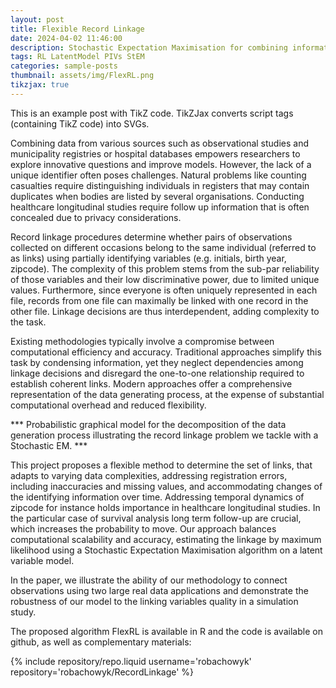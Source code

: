 ```yaml
---
layout: post
title: Flexible Record Linkage
date: 2024-04-02 11:46:00
description: Stochastic Expectation Maximisation for combining information spread over two files
tags: RL LatentModel PIVs StEM
categories: sample-posts
thumbnail: assets/img/FlexRL.png
tikzjax: true
---
```


This is an example post with TikZ code. TikZJax converts script tags (containing TikZ code) into SVGs.

<script type="text/tikz">
\begin{tikzpicture}
    \draw[red,fill=black!60!red] (0,0) circle [radius=1.5];
    \draw[green,fill=black!60!green] (0,0) circle [x radius=1.5cm, y radius=10mm];
    \draw[blue,fill=black!60!blue] (0,0) circle [x radius=1cm, y radius=5mm, rotate=30];
\end{tikzpicture}
</script>

Combining data from various sources such as observational studies and municipality registries or hospital databases empowers researchers to explore innovative questions and improve models. However, the lack of a unique identifier often poses challenges. Natural problems like counting casualties require distinguishing individuals in registers that may contain duplicates when bodies are listed by several organisations. Conducting healthcare longitudinal studies require follow up information that is often concealed due to privacy considerations.

Record linkage procedures determine whether pairs of observations collected on different occasions belong to the same individual (referred to as links) using partially identifying variables (e.g. initials, birth year, zipcode). The complexity of this problem stems from the sub-par reliability of those variables and their low discriminative power, due to limited unique values. Furthermore, since everyone is often uniquely represented in each file, records from one file can maximally be linked with one record in the other file. Linkage decisions are thus interdependent, adding complexity to the task.

Existing methodologies typically involve a compromise between computational efficiency and accuracy. Traditional approaches simplify this task by condensing information, yet they neglect dependencies among linkage decisions and disregard the one-to-one relationship required to establish coherent links. Modern approaches offer a comprehensive representation of the data generating process, at the expense of substantial computational overhead and reduced flexibility.

<script type="text/tikz">
\begin{tikzpicture}
\node[draw=black, minimum size=1cm] (gamma) at (0,4) {$\gamma$};
\node[draw=black, dashed, minimum size=1cm] (delta) at (0,2) {$\Delta$};
\node[draw=black, minimum size=1cm] (eta) at (0,0) {$\eta$};
\node[draw=black, minimum size=1cm] (alpha) at (0,-2) {$\alpha$};
\node[shape=circle, dashed, draw=black, minimum size=1cm] (HA) at (-3,-2) {$H_A$};
\node[shape=circle, dashed, draw=black, minimum size=1cm] (HB) at (3,-2) {$H_B$};
\node[draw=black, minimum size=1cm] (phi) at (0,-4) {$\phi$};
\node[shape=circle, draw=black, minimum size=1cm] (GA) at (-4.5,-4) {$G_A$};
\node[shape=circle, draw=black, minimum size=1cm] (GB) at (4.5,-4) {$G_B$};
\path [-stealth] (gamma) edge (delta);
\path [-stealth] (delta) edge (HA);
\path [-stealth] (delta) edge (HB);
\path [-stealth] (eta) edge (HA);
\path [-stealth] (eta) edge (HB);
\path [-stealth] (alpha) edge (HA);
\path [-stealth] (alpha) edge (HB);
\path [-stealth] (HA) edge (GA);
\path [-stealth] (HB) edge (GB);
\path [-stealth] (phi) edge (GA);
\path [-stealth] (phi) edge (GB);
\end{tikzpicture}
</script>
*** Probabilistic graphical model for the decomposition of the data generation process illustrating the record linkage problem we tackle with a Stochastic EM. ***

This project proposes a flexible method to determine the set of links, that adapts to varying data complexities, addressing registration errors, including inaccuracies and missing values, and accommodating changes of the identifying information over time. Addressing temporal dynamics of zipcode for instance holds importance in healthcare longitudinal studies. In the particular case of survival analysis long term follow-up are crucial, which increases the probability to move. Our approach balances computational scalability and accuracy, estimating the linkage by maximum likelihood using a Stochastic Expectation Maximisation algorithm on a latent variable model.

In the paper, we illustrate the ability of our methodology to connect observations using two large real data applications and demonstrate the robustness of our model to the linking variables quality in a simulation study.

The proposed algorithm FlexRL is available in R and the code is available on github, as well as complementary materials:

<div class="repositories d-flex flex-wrap flex-md-row flex-column justify-content-between align-items-center">
    {% include repository/repo.liquid username='robachowyk' repository='robachowyk/RecordLinkage' %}
</div>

<script type="text/tikz">
\begin{figure}
    \centering
    \begin{tikzpicture}

        \node[draw, minimum size=1cm] (gamma) at (0,4) {$\gamma$};
        \node[shape=circle, dashed, draw, minimum size=1cm] (delta) at (0,2) {$\boldsymbol{\Delta}$};
        \node[draw, minimum size=1cm] (eta) at (0,0) {$\boldsymbol{\eta}$};
        \node[draw, minimum size=1cm] (alpha) at (0,-2) {$\boldsymbol{\alpha}$};
        \node[shape=circle, dashed, draw, minimum size=1cm] (HA) at (-3,-2) {$\textbf{H}^{\mathcal{A}}$};
        \node[shape=circle, dashed, draw, minimum size=1cm] (HB) at (3,-2) {$\textbf{H}^{\mathcal{B}}$};
        \node[draw, minimum size=1cm] (phi) at (0,-4) {$\boldsymbol{\phi}$};
        \node[shape=circle, draw, minimum size=1cm] (GA) at (-4.5,-4) {$\textbf{G}^{\mathcal{A}}$};
        \node[shape=circle, draw, minimum size=1cm] (GB) at (4.5,-4) {$\textbf{G}^{\mathcal{B}}$};

        \path [-stealth] (gamma) edge (delta);
        \path [-stealth] (delta) edge (HA);
        \path [-stealth] (delta) edge (HB);
        \path [-stealth] (eta) edge (HA);
        \path [-stealth] (eta) edge (HB);
        \path [-stealth] (alpha) edge (HA);
        \path [-stealth] (alpha) edge (HB);
        \path [-stealth] (HA) edge (GA);
        \path [-stealth] (HB) edge (GB);
        \path [-stealth] (phi) edge (GA);
        \path [-stealth] (phi) edge (GB);

        \plate [inner sep=.5cm, yshift=.2cm] {data A} {(HA)(GA)} {$i = 1, \dots, \nA$};
        \plate [inner sep=.5cm, yshift=.2cm] {data B} {(HB)(GB)} {$j = 1, \dots, \nB$};
        \plate [inner sep=.25cm, yshift=.2cm] {data linked} {(HA)(alpha)(HB)} {$(i,j)$};
    \end{tikzpicture}
    \caption{Probabilistic graphical model for the decomposition of the data generation process illustrating the record linkage problem we tackle with a Stochastic EM.}
\end{figure}
</script>
